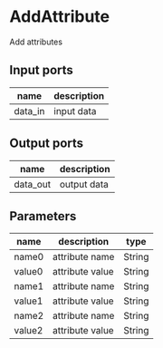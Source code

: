 
# AddAttribute
Add attributes

## Input ports
|name|description|
|-|-|
|data_in|input data|


## Output ports
|name|description|
|-|-|
|data_out|output data|


## Parameters
|name|description|type|
|-|-|-|
|name0|attribute name|String|
|value0|attribute value|String|
|name1|attribute name|String|
|value1|attribute value|String|
|name2|attribute name|String|
|value2|attribute value|String|
